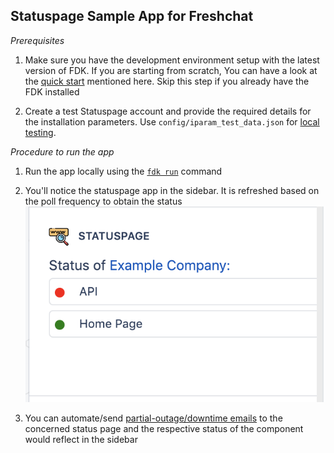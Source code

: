 ## Statuspage Sample App for Freshchat

*Prerequisites* 

1. Make sure you have the development environment setup with the latest version of FDK. If you are starting from scratch, You can have a look at the  [quick start](https://developers.freshchat.com/v2/docs/quick-start/) mentioned here. Skip this step if you already have the FDK installed 

2. Create a test Statuspage account and provide the required details for the installation parameters. Use `config/iparam_test_data.json` for [local testing](https://developers.freshchat.com/v2/docs/quick-start/#test_your_app).

*Procedure to run the app*

1. Run the app locally using the [`fdk run`](https://developers.freshchat.com/v2/docs/freshworks-cli/#run) command

2. You'll notice the statuspage app in the sidebar.
It is refreshed based on the poll frequency to obtain the status
![Screenshot](app/demo.png)

3. You can automate/send [partial-outage/downtime emails](https://help.statuspage.io/help/getting-started-with-email-automation) to the concerned status page and the respective status of the component would reflect in the sidebar


